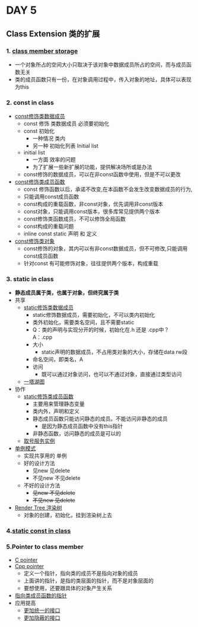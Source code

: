 # DAY 5
## Class Extension 类的扩展
### 1. [class member storage](https://github.com/zwx2000/Cpp_Space/blob/master/Cpp/day05/02functionMember/main.cpp)
- 一个对象所占的空间大小只取决于该对象中数据成员所占的空间，而与成员函数无关
- 类的成员函数只有一份，在对象调用过程中，传入对象的地址，具体可以表现为this
### 2. const in class
- [const修饰类数据成员](https://github.com/zwx2000/Cpp_Space/blob/master/Cpp/day05/03constdatamember/main.cpp)  
    - const 修饰 类数据成员 必须要初始化
    - const 初始化 
        - 一种情况 类内
        - 另一种 初始化列表 Initial list
    - initial list 
        - 一方面 效率的问题 
        - 为了扩展一些新扩展的功能，提供解决场所或是办法
    - const修饰的数据成员，可以在非const函数中使用，但是不可以更改
- [const修饰类成员函数](https://github.com/zwx2000/Cpp_Space/blob/master/Cpp/day05/04constfunctionmember/main.cpp)  
    - const 修饰函数以后，承诺不改变,在本函数不会发生改变数据成员的行为,
    - 只能调用const成员函数
    - const构成的重载函数，非const对象，优先调用非const版本
    - const对象，只能调用const版本，很多库常见提供两个版本
    - const修饰类函数成员，不可以修饰全局函数
    - const构成的重载问题
    - inline const static 声明 和 定义
- [const修饰类对象](https://github.com/zwx2000/Cpp_Space/blob/master/Cpp/day05/05constObj/main.cpp)  
    - const修饰的对象，其内可以有非const数据成员，但不可修改,只能调用const成员函数
    - 针对const 有可能修饰对象，往往提供两个版本，构成重载  
### 3. static in class  

- **静态成员属于类，也属于对象，但终究属于类**
- 共享
    - [static修饰类数据成员](https://github.com/zwx2000/Cpp_Space/blob/master/Cpp/day05/06staticdatamember/main.cpp)  
        - static修饰数据成员，需要初始化，不可以类内初始化
        - 类外初始化，需要类名空间，且不需要static
        - Q：类的声明与实现分开的时候，初始化在.h
            还是 .cpp中？   
            A：.cpp
        - 大小
            - static声明的数据成员，不占用类对象的大小，存储在data rw段
        - 命名空间，即类名，A
        - 访问
            - 既可以通过对象访问，也可以不通过对象，直接通过类型访问
    - [一塔湖图](https://github.com/zwx2000/Cpp_Space/blob/master/Cpp/day05/08towerlakelib/main.cpp)  
- 协作
    - [static修饰类成员函数](https://github.com/zwx2000/Cpp_Space/blob/master/Cpp/day05/09staticfuncmember/main.cpp)  
        - 主要用来管理静态变量
        - 类内外，声明和定义
        - 静态成员函数只能访问静态的成员。不能访问非静态的成员
            - 是因为静态成员函数中没有this指针
        - 非静态函数，访问静态的成员是可以的  
    - [取号服务实例](https://github.com/zwx2000/Cpp_Space/blob/master/Cpp/day05/10getTurn/main.cpp)  
- [单例模式](https://github.com/zwx2000/Cpp_Space/blob/master/Cpp/day05/11singleton/main.cpp)  
    - 实现共享用的  单例
    - 好的设计方法
        - 见new 见delete  
        - 不见new 不见delete
    - 不好的设计方法
        - ~~见new 不见delete~~ 
        - ~~不见new 见delete~~  
- [Render Tree 渲染树](https://github.com/zwx2000/Cpp_Space/blob/master/Cpp/day05/12renderTree/main.cpp)  
    - 对象的创建，初始化，挂到渲染树上去  
### 4.[static const in class](https://github.com/zwx2000/Cpp_Space/blob/master/Cpp/day05/13staticconst/main.cpp)  
### 5.Pointer to class member
- [C pointer](https://github.com/zwx2000/Cpp_Space/blob/master/Cpp/day05/14cpointer/main.c)  
- [Cpp pointer](https://github.com/zwx2000/Cpp_Space/blob/master/Cpp/day05/15cpppointer/main.cpp)  
    - 定义一个指针，指向类的成员不是指向对象的成员  
    - 上面讲的指针，是指的类层面的指针，而不是对象层面的
    - 要想使用，还要跟具体的对象产生关系  
- [指向类成员函数的指针](https://github.com/zwx2000/Cpp_Space/blob/master/Cpp/day05/16pointer2classfunction/main.cpp)  
- 应用提高  
    - [更加统一的接口](https://github.com/zwx2000/Cpp_Space/blob/master/Cpp/day05/17moreunit/main.cpp)  
    - [更加隐蔽的接口](https://github.com/zwx2000/Cpp_Space/blob/master/Cpp/day05/18morenosight/main.cpp)
    